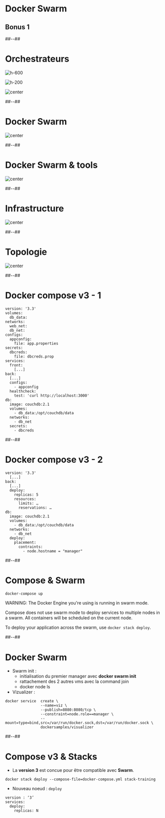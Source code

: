 <!-- .slide: class="transition-white sfeir-bg-blue" -->

# Docker Swarm
## Bonus 1 <!-- .element: class="bonus" style="color: white;" -->

##--##

<!-- .slide: class="sfeir-bg-white-5" -->

# Orchestrateurs

![h-600](./assets/images/bonus/docker-swarm/swarm.png)
<!-- .element: style="position: absolute; left: 10rem; top: 10rem;" -->
![h-200](./assets/images/bonus/docker-swarm/kubernetes.png)
<!-- .element: style="position: absolute; right: 10rem; top: 20rem;" -->
![center](./assets/images/bonus/docker-swarm/rancher.png)
<!-- .element: style="position: absolute; left: 50rem; bottom: 10rem;" -->

##--##

<!-- .slide: class="sfeir-bg-white-5" -->

# Docker Swarm

![center](./assets/images/bonus/docker-swarm/swarm_worker.png)
<!-- .element: width="80%" -->

##--##

<!-- .slide: class="sfeir-bg-white-5" -->

# Docker Swarm & tools

![center](./assets/images/bonus/docker-swarm/swarm_compo.png)
<!-- .element: width="70%" -->

##--##

<!-- .slide: class="sfeir-bg-white-5" -->

# Infrastructure

![center](./assets/images/bonus/docker-swarm/swarm_infra.png)
<!-- .element: width="70%" -->

##--##

<!-- .slide: class="sfeir-bg-white-5" -->

# Topologie

![center](./assets/images/bonus/docker-swarm/swarm_topo.png)
<!-- .element: width="70%" -->

##--##

<!-- .slide: class="sfeir-bg-white-5 with-code big-code" -->

# Docker compose v3 - 1

```docker
version: '3.3'
volumes:
  db_data:
networks:
  web_net:
  db_net:
configs:
  appconfig:
    file: app.properties
secrets:
  dbcreds:
    file: dbcreds.prop
services:
  front:
    [...]
back:
  [...]
  configs:
    - appconfig
  healthcheck:
    test: 'curl http://localhost:3000'
db:
  image: couchdb:2.1
  volumes:
    - db_data:/opt/couchdb/data
  networks:
    - db_net
  secrets:
    - dbcreds
```

##--##

<!-- .slide: class="sfeir-bg-white-5 with-code big-code" -->

# Docker compose v3 - 2

```docker
version: '3.3'
  [...]
back:
  [...]
  deploy:
    replicas: 5
    resources:
      limits: …
      reservations: …
db:
  image: couchdb:2.1
  volumes:
    - db_data:/opt/couchdb/data
  networks:
    - db_net
  deploy:
    placement:
      contraints:
        - node.hostname = "manager"
```

##--##

<!-- .slide: class="sfeir-bg-white-5 with-code big-code" -->

# Compose & Swarm

```bash
docker-compose up
```
<!-- .element: style="margin-bottom: 3rem;" -->

<span class="warning">WARNING:</span> The Docker Engine you're using is running in swarm mode.

Compose does not use swarm mode to deploy services to multiple nodes in a swarm. All containers will be scheduled on the current node.

To deploy your application across the swarm, use <span class="danger">`docker stack deploy`</span>.

##--##

<!-- .slide: class="sfeir-bg-white-5 with-code big-code" -->

# Docker Swarm

* Swarm init :
  * initialisation du premier manager avec **docker swarm init**
  * rattachement des 2 autres vms avec la command join
  * docker node ls
* Vizualizer :

```docker
docker service  create \
                --name=viz \
                --publish=8080:8080/tcp \
                --constraint=node.role==manager \
                --mount=type=bind,src=/var/run/docker.sock,dst=/var/run/docker.sock \
                dockersamples/visualizer
```

##--##

<!-- .slide: class="sfeir-bg-white-5 with-code big-code" -->

# Compose v3 & Stacks

* La **version 3** est concue pour être <span class="underline">compatible</span> avec **Swarm**.

```docker
docker stack deploy --compose-file=docker-compose.yml stack-training
```

* Nouveau noeud : `deploy`

```docker
version : ‘3’
services:
  deploy:
    replicas: N
```

